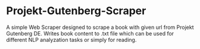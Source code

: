 # Projekt-Gutenberg-Scraper
A simple Web Scraper designed to scrape a book with given url from Projekt Gutenberg DE.
Writes book content to .txt file which can be used for different NLP analyzation tasks or simply for reading.
